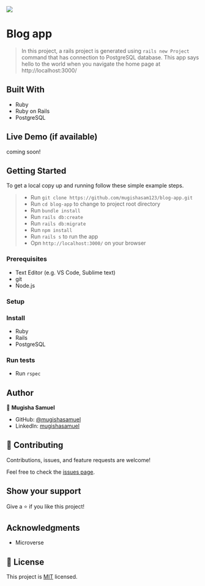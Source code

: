 ![](https://img.shields.io/badge/Microverse-blueviolet)

# Blog app

> In this project, a rails project is generated using `rails new Project` command that has connection to PostgreSQL database. This app says hello to the world when you navigate the home page at http://localhost:3000/


## Built With

- Ruby
- Ruby on Rails
- PostgreSQL

## Live Demo (if available)

 coming soon!


## Getting Started

To get a local copy up and running follow these simple example steps.

> - Run `git clone https://github.com/mugishasam123/blog-app.git`
> - Run `cd blog-app` to change to project root directory
> - Run `bundle install`
> - Run `rails db:create`
> - Run `rails db:migrate`
> - Run `npm install`
> - Run `rails s` to run the app
> - Opn `http://localhost:3000/` on your browser


### Prerequisites
- Text Editor (e.g. VS Code, Sublime text)
- git
- Node.js

### Setup

### Install
- Ruby
- Rails
- PostgreSQL


### Run tests
 - Run `rspec`


## Author

👤 **Mugisha Samuel**

- GitHub: [@mugishasamuel](https://github.com/mugishsam123)
- LinkedIn: [mugishasamuel](https://www.linkedin.com/in/mugisha-samuel/)

## 🤝 Contributing

Contributions, issues, and feature requests are welcome!

Feel free to check the [issues page](../../issues/).

## Show your support

Give a ⭐️ if you like this project!

## Acknowledgments

- Microverse

## 📝 License

This project is [MIT](./MIT.md) licensed.